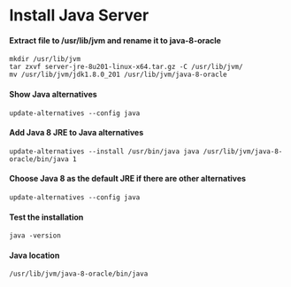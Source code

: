 # Install Java Server

#### Extract file to /usr/lib/jvm and rename it to java-8-oracle

```console
mkdir /usr/lib/jvm
tar zxvf server-jre-8u201-linux-x64.tar.gz -C /usr/lib/jvm/
mv /usr/lib/jvm/jdk1.8.0_201 /usr/lib/jvm/java-8-oracle
```

#### Show Java alternatives
```console
update-alternatives --config java
```

#### Add Java 8 JRE to Java alternatives
```console
update-alternatives --install /usr/bin/java java /usr/lib/jvm/java-8-oracle/bin/java 1
```

#### Choose Java 8 as the default JRE if there are other alternatives
```console
update-alternatives --config java
```

#### Test the installation
```console
java -version
```

#### Java location
```console
/usr/lib/jvm/java-8-oracle/bin/java
```
